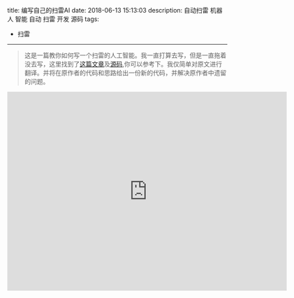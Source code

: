 title: 编写自己的扫雷AI
date: 2018-06-13 15:13:03
description: 自动扫雷 机器人 智能 自动 扫雷 开发 源码
tags:
 - 扫雷

---

> 这是一篇教你如何写一个扫雷的人工智能。我一直打算去写，但是一直拖着没去写，这里找到了[这篇文章](https://luckytoilet.wordpress.com/2012/12/23/2125/)及[源码](https://github.com/luckytoilet/MSolver),你可以参考下。我仅简单对原文进行翻译。并将在原作者的代码和思路给出一份新的代码，并解决原作者中遗留的问题。

<iframe src="https://player.vimeo.com/video/56183450" width="640" height="455" frameborder="0" allowfullscreen></iframe>
<!--more-->
